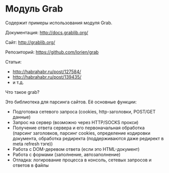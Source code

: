 Модуль Grab
===========

Содержит примеры использования модуля Grab.


Документация: http://docs.grablib.org/

Сайт: http://grablib.org/

Репозиторий: https://github.com/lorien/grab

Статьи:
* http://habrahabr.ru/post/127584/
* http://habrahabr.ru/post/139435/
* и т.д.


Что такое grab?

Это библиотека для парсинга сайтов. Её основные функции:
* Подготовка сетевого запроса (cookies, http-заголовки, POST/GET данные)
* Запрос на сервер (возможно через HTTP/SOCKS прокси)
* Получение ответа сервера и его первоначальная обработка (парсинг заголовков,
парсинг cookies, определение кодировки документа,
обработка редиректа (поддерживаются даже редирект в meta refresh тэге))
* Работа с DOM-деревом ответа (если это HTML-документ)
* Работа с формами (заполнение, автозаполнение)
* Отладка: логирование процесса в консоль, сетевых запросов и ответов в файлы